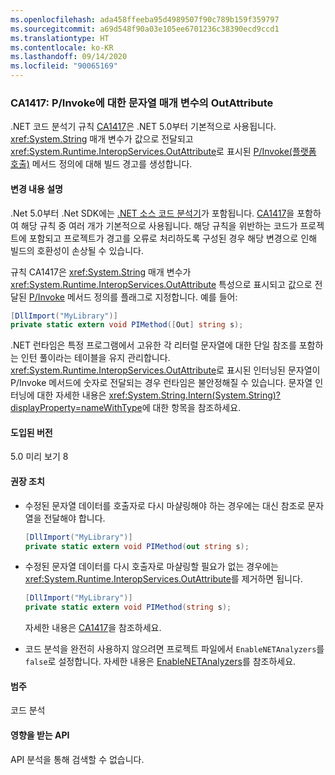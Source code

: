 ```yaml
---
ms.openlocfilehash: ada458ffeeba95d4989507f90c789b159f359797
ms.sourcegitcommit: a69d548f90a03e105ee6701236c38390ecd9ccd1
ms.translationtype: HT
ms.contentlocale: ko-KR
ms.lasthandoff: 09/14/2020
ms.locfileid: "90065169"
---
```

### <a name="ca1417-outattribute-on-string-parameter-for-pinvoke"></a>CA1417: P/Invoke에 대한 문자열 매개 변수의 OutAttribute

.NET 코드 분석기 규칙 [CA1417](/visualstudio/code-quality/ca1417)은 .NET 5.0부터 기본적으로 사용됩니다. <xref:System.String> 매개 변수가 값으로 전달되고 <xref:System.Runtime.InteropServices.OutAttribute>로 표시된 [P/Invoke(플랫폼 호출)](../../../../docs/standard/native-interop/pinvoke.md) 메서드 정의에 대해 빌드 경고를 생성합니다.

#### <a name="change-description"></a>변경 내용 설명

.Net 5.0부터 .Net SDK에는 [.NET 소스 코드 분석기](../../../../docs/fundamentals/productivity/code-analysis.md)가 포함됩니다. [CA1417](/visualstudio/code-quality/ca1417)을 포함하여 해당 규칙 중 여러 개가 기본적으로 사용됩니다. 해당 규칙을 위반하는 코드가 프로젝트에 포함되고 프로젝트가 경고를 오류로 처리하도록 구성된 경우 해당 변경으로 인해 빌드의 호환성이 손상될 수 있습니다.

규칙 CA1417은 <xref:System.String> 매개 변수가 <xref:System.Runtime.InteropServices.OutAttribute> 특성으로 표시되고 값으로 전달된 [P/Invoke](../../../../docs/standard/native-interop/pinvoke.md) 메서드 정의를 플래그로 지정합니다. 예를 들어:

```csharp
[DllImport("MyLibrary")]
private static extern void PIMethod([Out] string s);
```

.NET 런타임은 특정 프로그램에서 고유한 각 리터럴 문자열에 대한 단일 참조를 포함하는 인턴 풀이라는 테이블을 유지 관리합니다. <xref:System.Runtime.InteropServices.OutAttribute>로 표시된 인터닝된 문자열이 P/Invoke 메서드에 숫자로 전달되는 경우 런타임은 불안정해질 수 있습니다. 문자열 인터닝에 대한 자세한 내용은 <xref:System.String.Intern(System.String)?displayProperty=nameWithType>에 대한 항목을 참조하세요.

#### <a name="version-introduced"></a>도입된 버전

5.0 미리 보기 8

#### <a name="recommended-action"></a>권장 조치

- 수정된 문자열 데이터를 호출자로 다시 마샬링해야 하는 경우에는 대신 참조로 문자열을 전달해야 합니다.

  ```csharp
  [DllImport("MyLibrary")]
  private static extern void PIMethod(out string s);
  ```

- 수정된 문자열 데이터를 다시 호출자로 마샬링할 필요가 없는 경우에는 <xref:System.Runtime.InteropServices.OutAttribute>를 제거하면 됩니다.

  ```csharp
  [DllImport("MyLibrary")]
  private static extern void PIMethod(string s);
  ```

  자세한 내용은 [CA1417](/visualstudio/code-quality/ca1417)을 참조하세요.

- 코드 분석을 완전히 사용하지 않으려면 프로젝트 파일에서 `EnableNETAnalyzers`를 `false`로 설정합니다. 자세한 내용은 [EnableNETAnalyzers](../../../../docs/core/project-sdk/msbuild-props.md#enablenetanalyzers)를 참조하세요.

#### <a name="category"></a>범주

코드 분석

#### <a name="affected-apis"></a>영향을 받는 API

API 분석을 통해 검색할 수 없습니다.

<!--

#### Affected APIs

Not detectable via API analysis.

-->
